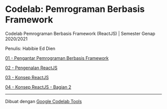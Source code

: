 # Codelab: Pemrograman Berbasis Framework
Codelab Pemrograman Berbasis Framework (ReactJS) | Semester Genap 2020/2021

Penulis: Habibie Ed Dien

[01 - Pengantar Pemrograman Berbasis Framework](01-pengantar-pbf/)

[02 - Pengenalan ReactJS](02-pengenalan-reactjs/)

[03 - Konsep ReactJS](03-konsep-reactjs/)

[04 - Konsep ReactJS - Bagian 2](04-konsep-reactjs-bagian-2/)

<hr>

Dibuat dengan [Google Codelab Tools](https://github.com/googlecodelabs/tools)
